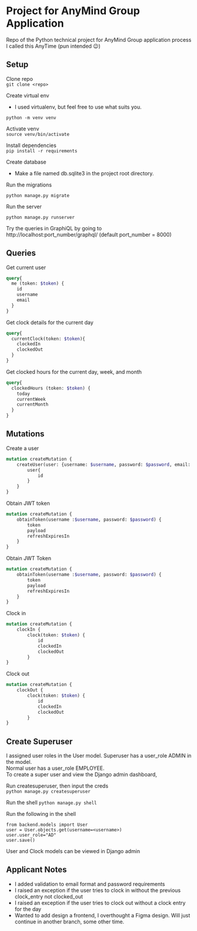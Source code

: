 # Project for AnyMind Group Application

Repo of the Python technical project for AnyMind Group application process \
I called this AnyTime (pun intended 😉)

## Setup

Clone repo\
`git clone <repo>`

Create virtual env

- I used virtualenv, but feel free to use what suits you.

`python -m venv venv`

Activate venv\
`source venv/bin/activate`

Install dependencies\
`pip install -r requirements`

Create database

- Make a file named db.sqlite3 in the project root directory.

Run the migrations

`python manage.py migrate`

Run the server

`python manage.py runserver`


Try the queries in GraphiQL by going to http://localhost:port_number/graphql/ (default port_number = 8000)
## Queries

Get current user

```graphql
query{
  me (token: $token) {
    id
    username
    email
  }
}
```

Get clock details for the current day

```graphql
query{
  currentClock(token: $token){
    clockedIn
    clockedOut
  }
}
```

Get clocked hours for the current day, week, and month

```graphql
query{
  clockedHours (token: $token) {
    today
    currentWeek
    currentMonth
  }
}
```

## Mutations

Create a user

```graphql
mutation createMutation {
    createUser(user: {username: $username, password: $password, email: $email}) {
        user{
            id
        } 
    }
}

```
Obtain JWT token
```graphql
mutation createMutation {
    obtainToken(username :$username, password: $password) {
        token
        payload
        refreshExpiresIn
    }
}
```
Obtain JWT Token
```graphql
mutation createMutation {
    obtainToken(username :$username, password: $password) {
        token
        payload
        refreshExpiresIn
    }
}
```
Clock in
```graphql
mutation createMutation {
 	clockIn {
        clock(token: $token) {
            id
            clockedIn
            clockedOut
        }
}
```
Clock out
```graphql
mutation createMutation {
 	clockOut {
        clock(token: $token) {
            id
            clockedIn
            clockedOut
        }
}
```

## Create Superuser
I assigned user roles in the User model. Superuser has a user_role ADMIN in the model.\
Normal user has a user_role EMPLOYEE.\
To create a super user and view the Django admin dashboard,

Run createsuperuser, then input the creds\
`python manage.py createsuperuser`

Run the shell
`python manage.py shell`

Run the following in the shell
```ipython
from backend.models import User
user = User.objects.get(username=<username>)
user.user_role="AD"
user.save()
```

User and Clock models can be viewed in Django admin

## Applicant Notes
- I added validation to email format and password requirements
- I raised an exception if the user tries to clock in without the previous clock_entry not clocked_out
- I raised an exception if the user tries to clock out without a clock entry for the day
- Wanted to add design a frontend, I overthought a Figma design. Will just continue in another branch, some other time.
